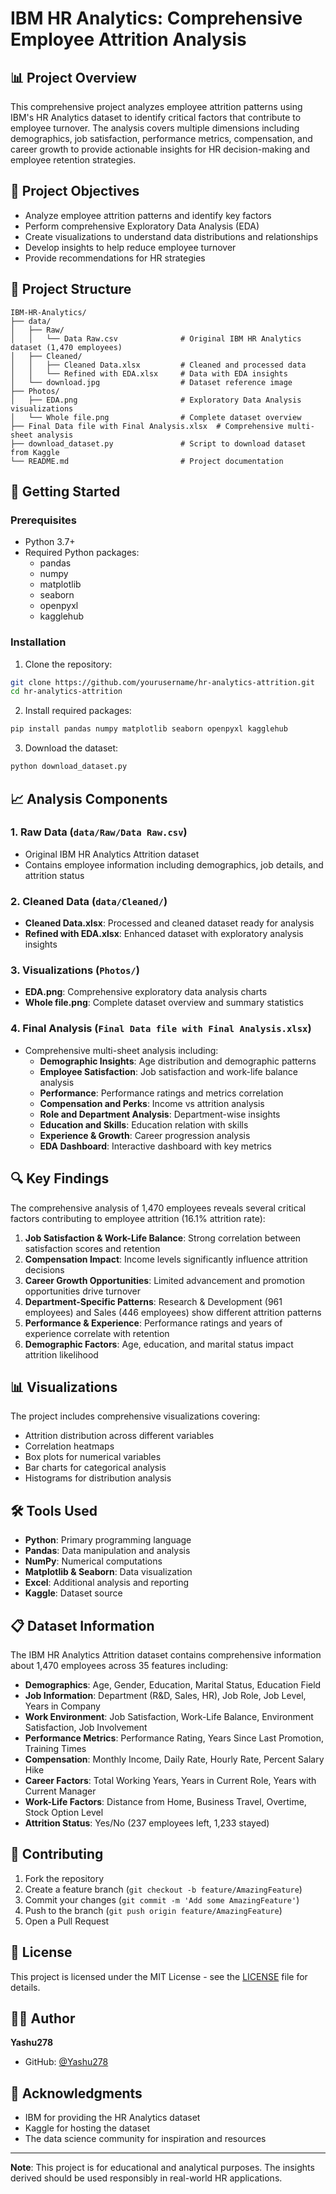 # IBM HR Analytics: Comprehensive Employee Attrition Analysis

## 📊 Project Overview

This comprehensive project analyzes employee attrition patterns using IBM's HR Analytics dataset to identify critical factors that contribute to employee turnover. The analysis covers multiple dimensions including demographics, job satisfaction, performance metrics, compensation, and career growth to provide actionable insights for HR decision-making and employee retention strategies.

## 🎯 Project Objectives

- Analyze employee attrition patterns and identify key factors
- Perform comprehensive Exploratory Data Analysis (EDA)
- Create visualizations to understand data distributions and relationships
- Develop insights to help reduce employee turnover
- Provide recommendations for HR strategies

## 📁 Project Structure

```
IBM-HR-Analytics/
├── data/
│   ├── Raw/
│   │   └── Data Raw.csv              # Original IBM HR Analytics dataset (1,470 employees)
│   ├── Cleaned/
│   │   ├── Cleaned Data.xlsx         # Cleaned and processed data
│   │   └── Refined with EDA.xlsx     # Data with EDA insights
│   └── download.jpg                  # Dataset reference image
├── Photos/
│   ├── EDA.png                       # Exploratory Data Analysis visualizations
│   └── Whole file.png                # Complete dataset overview
├── Final Data file with Final Analysis.xlsx  # Comprehensive multi-sheet analysis
├── download_dataset.py               # Script to download dataset from Kaggle
└── README.md                         # Project documentation
```

## 🚀 Getting Started

### Prerequisites

- Python 3.7+
- Required Python packages:
  - pandas
  - numpy
  - matplotlib
  - seaborn
  - openpyxl
  - kagglehub

### Installation

1. Clone the repository:
```bash
git clone https://github.com/yourusername/hr-analytics-attrition.git
cd hr-analytics-attrition
```

2. Install required packages:
```bash
pip install pandas numpy matplotlib seaborn openpyxl kagglehub
```

3. Download the dataset:
```bash
python download_dataset.py
```

## 📈 Analysis Components

### 1. Raw Data (`data/Raw/Data Raw.csv`)
- Original IBM HR Analytics Attrition dataset
- Contains employee information including demographics, job details, and attrition status

### 2. Cleaned Data (`data/Cleaned/`)
- **Cleaned Data.xlsx**: Processed and cleaned dataset ready for analysis
- **Refined with EDA.xlsx**: Enhanced dataset with exploratory analysis insights

### 3. Visualizations (`Photos/`)
- **EDA.png**: Comprehensive exploratory data analysis charts
- **Whole file.png**: Complete dataset overview and summary statistics

### 4. Final Analysis (`Final Data file with Final Analysis.xlsx`)
- Comprehensive multi-sheet analysis including:
  - **Demographic Insights**: Age distribution and demographic patterns
  - **Employee Satisfaction**: Job satisfaction and work-life balance analysis
  - **Performance**: Performance ratings and metrics correlation
  - **Compensation and Perks**: Income vs attrition analysis
  - **Role and Department Analysis**: Department-wise insights
  - **Education and Skills**: Education relation with skills
  - **Experience & Growth**: Career progression analysis
  - **EDA Dashboard**: Interactive dashboard with key metrics

## 🔍 Key Findings

The comprehensive analysis of 1,470 employees reveals several critical factors contributing to employee attrition (16.1% attrition rate):

1. **Job Satisfaction & Work-Life Balance**: Strong correlation between satisfaction scores and retention
2. **Compensation Impact**: Income levels significantly influence attrition decisions
3. **Career Growth Opportunities**: Limited advancement and promotion opportunities drive turnover
4. **Department-Specific Patterns**: Research & Development (961 employees) and Sales (446 employees) show different attrition patterns
5. **Performance & Experience**: Performance ratings and years of experience correlate with retention
6. **Demographic Factors**: Age, education, and marital status impact attrition likelihood

## 📊 Visualizations

The project includes comprehensive visualizations covering:
- Attrition distribution across different variables
- Correlation heatmaps
- Box plots for numerical variables
- Bar charts for categorical analysis
- Histograms for distribution analysis

## 🛠️ Tools Used

- **Python**: Primary programming language
- **Pandas**: Data manipulation and analysis
- **NumPy**: Numerical computations
- **Matplotlib & Seaborn**: Data visualization
- **Excel**: Additional analysis and reporting
- **Kaggle**: Dataset source

## 📋 Dataset Information

The IBM HR Analytics Attrition dataset contains comprehensive information about 1,470 employees across 35 features including:
- **Demographics**: Age, Gender, Education, Marital Status, Education Field
- **Job Information**: Department (R&D, Sales, HR), Job Role, Job Level, Years in Company
- **Work Environment**: Job Satisfaction, Work-Life Balance, Environment Satisfaction, Job Involvement
- **Performance Metrics**: Performance Rating, Years Since Last Promotion, Training Times
- **Compensation**: Monthly Income, Daily Rate, Hourly Rate, Percent Salary Hike
- **Career Factors**: Total Working Years, Years in Current Role, Years with Current Manager
- **Work-Life Factors**: Distance from Home, Business Travel, Overtime, Stock Option Level
- **Attrition Status**: Yes/No (237 employees left, 1,233 stayed)

## 🤝 Contributing

1. Fork the repository
2. Create a feature branch (`git checkout -b feature/AmazingFeature`)
3. Commit your changes (`git commit -m 'Add some AmazingFeature'`)
4. Push to the branch (`git push origin feature/AmazingFeature`)
5. Open a Pull Request

## 📄 License

This project is licensed under the MIT License - see the [LICENSE](LICENSE) file for details.

## 👨‍💻 Author

**Yashu278**
- GitHub: [@Yashu278](https://github.com/Yashu278)

## 🙏 Acknowledgments

- IBM for providing the HR Analytics dataset
- Kaggle for hosting the dataset
- The data science community for inspiration and resources

---

**Note**: This project is for educational and analytical purposes. The insights derived should be used responsibly in real-world HR applications.
